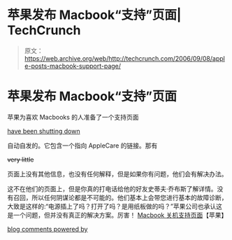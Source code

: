 # 苹果发布 Macbook“支持”页面| TechCrunch

> 原文：<https://web.archive.org/web/http://techcrunch.com/2006/09/08/apple-posts-macbook-support-page/>

# 苹果发布 Macbook“支持”页面

苹果为喜欢 Macbooks 的人准备了一个支持页面

[have been shutting down](https://web.archive.org/web/20130627214419/http://crunchgear.com/2006/09/05/macbook-sudden-shutdown-solution/)

自动自发的。它包含一个指向 AppleCare 的链接。那有

~~very little~~

页面上没有其他信息，也没有任何解释，但是如果你有问题，他们会有解决办法。

这不在他们的页面上，但是你真的打电话给他的好友史蒂夫·乔布斯了解详情。没有召回，所以任何阴谋论都是不可能的。他们基本上会带您进行基本的故障诊断，大致是这样的:“电源插上了吗？打开了吗？是用纸板做的吗？”苹果公司也承认这是一个问题，但并没有真正的解决方案。厉害！
[Macbook 关机支持页面](https://web.archive.org/web/20130627214419/http://docs.info.apple.com/article.html?artnum=304308)【苹果】

[blog comments powered by](https://web.archive.org/web/20130627214419/http://disqus.com/)